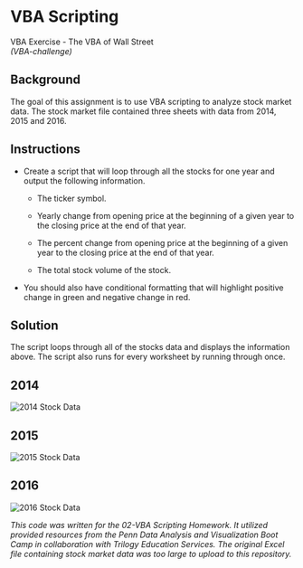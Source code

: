 # VBA Scripting
VBA Exercise - The VBA of Wall Street
<br>
<i>(VBA-challenge)</i>

## Background
The goal of this assignment is to use VBA scripting to analyze stock market data. The stock market file contained three sheets with data from 2014, 2015 and 2016.

## Instructions

* Create a script that will loop through all the stocks for one year and output the following information.

  * The ticker symbol.

  * Yearly change from opening price at the beginning of a given year to the closing price at the end of that year.

  * The percent change from opening price at the beginning of a given year to the closing price at the end of that year.

  * The total stock volume of the stock.

* You should also have conditional formatting that will highlight positive change in green and negative change in red.

## Solution
The script loops through all of the stocks data and displays the information above. The script also runs for every worksheet by running through once.

## 2014
![2014 Stock Data](https://user-images.githubusercontent.com/22499952/112926316-45526080-90e1-11eb-8431-1ba802e2bc6e.png)

## 2015
![2015 Stock Data](https://user-images.githubusercontent.com/22499952/112928799-408fab80-90e5-11eb-8cc2-e37a8693300b.png)


## 2016
![2016 Stock Data](https://user-images.githubusercontent.com/22499952/112928818-484f5000-90e5-11eb-8b08-46f9a1b69a89.png)


<i>This code was written for the 02-VBA Scripting Homework. It utilized provided resources from the Penn Data Analysis and Visualization Boot Camp in collaboration with Trilogy Education Services. The original Excel file containing stock market data was too large to upload to this repository.</i>
